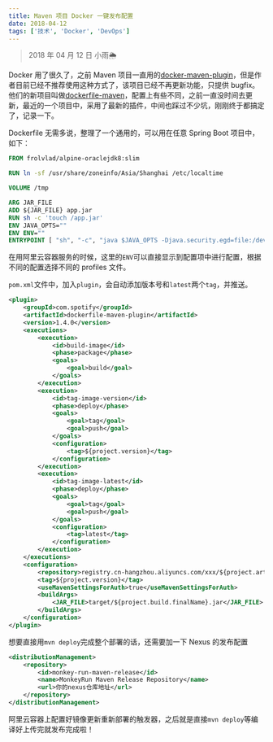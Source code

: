 ```yaml
---
title: Maven 项目 Docker 一键发布配置
date: 2018-04-12
tags: ['技术', 'Docker', 'DevOps']
---
```


> 2018 年 04 月 12 日 小雨🌦

Docker 用了很久了，之前 Maven 项目一直用的[docker-maven-plugin](https://github.com/spotify/docker-maven-plugin)，但是作者目前已经不推荐使用这种方式了，该项目已经不再更新功能，只提供 bugfix。他们的新项目叫做[dockerfile-maven](https://github.com/spotify/dockerfile-maven)，配置上有些不同，之前一直没时间去更新，最近的一个项目中，采用了最新的插件，中间也踩过不少坑，刚刚终于都搞定了，记录一下。

Dockerfile 无需多说，整理了一个通用的，可以用在任意 Spring Boot 项目中，如下：

```dockerfile
FROM frolvlad/alpine-oraclejdk8:slim

RUN ln -sf /usr/share/zoneinfo/Asia/Shanghai /etc/localtime

VOLUME /tmp

ARG JAR_FILE
ADD ${JAR_FILE} app.jar
RUN sh -c 'touch /app.jar'
ENV JAVA_OPTS=""
ENV ENV=""
ENTRYPOINT [ "sh", "-c", "java $JAVA_OPTS -Djava.security.egd=file:/dev/./urandom -jar /app.jar --spring.profiles.active=$ENV" ]
```

在用阿里云容器服务的时候，这里的`ENV`可以直接显示到配置项中进行配置，根据不同的配置选择不同的 profiles 文件。

`pom.xml`文件中，加入`plugin`，会自动添加版本号和`latest`两个`tag`，并推送。

```xml
<plugin>
    <groupId>com.spotify</groupId>
    <artifactId>dockerfile-maven-plugin</artifactId>
    <version>1.4.0</version>
    <executions>
        <execution>
            <id>build-image</id>
            <phase>package</phase>
            <goals>
                <goal>build</goal>
            </goals>
        </execution>
        <execution>
            <id>tag-image-version</id>
            <phase>deploy</phase>
            <goals>
                <goal>tag</goal>
                <goal>push</goal>
            </goals>
            <configuration>
                <tag>${project.version}</tag>
            </configuration>
        </execution>
        <execution>
            <id>tag-image-latest</id>
            <phase>deploy</phase>
            <goals>
                <goal>tag</goal>
                <goal>push</goal>
            </goals>
            <configuration>
                <tag>latest</tag>
            </configuration>
        </execution>
    </executions>
    <configuration>
        <repository>registry.cn-hangzhou.aliyuncs.com/xxx/${project.artifactId}</repository>
        <tag>${project.version}</tag>
        <useMavenSettingsForAuth>true</useMavenSettingsForAuth>
        <buildArgs>
            <JAR_FILE>target/${project.build.finalName}.jar</JAR_FILE>
        </buildArgs>
    </configuration>
</plugin>

```

想要直接用`mvn deploy`完成整个部署的话，还需要加一下 Nexus 的发布配置

```xml
<distributionManagement>
    <repository>
        <id>monkey-run-maven-release</id>
        <name>MonkeyRun Maven Release Repository</name>
        <url>你的nexus仓库地址</url>
    </repository>
</distributionManagement>
```

阿里云容器上配置好镜像更新重新部署的触发器，之后就是直接`mvn deploy`等编译好上传完就发布完成啦！
